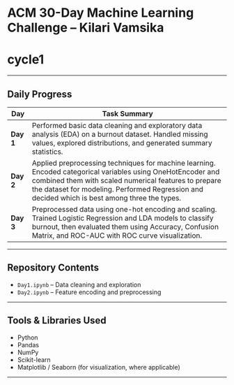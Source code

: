 # ACM 30-Day Machine Learning Challenge – Kilari Vamsika
# cycle1

---

## Daily Progress

| Day | Task Summary |
|-----|--------------|
| **Day 1** | Performed basic data cleaning and exploratory data analysis (EDA) on a burnout dataset. Handled missing values, explored distributions, and generated summary statistics. |
| **Day 2** | Applied preprocessing techniques for machine learning. Encoded categorical variables using OneHotEncoder and combined them with scaled numerical features to prepare the dataset for modeling. Performed Regression and decided which is best among three the types. |
| **Day 3** | Preprocessed data using one-hot encoding and scaling. Trained Logistic Regression and LDA models to classify burnout, then evaluated them using Accuracy, Confusion Matrix, and ROC-AUC with ROC curve visualization. |



---

## Repository Contents

- `Day1.ipynb` – Data cleaning and exploration
- `Day2.ipynb` – Feature encoding and preprocessing

---

## Tools & Libraries Used
- Python
- Pandas
- NumPy
- Scikit-learn
- Matplotlib / Seaborn (for visualization, where applicable)
---
